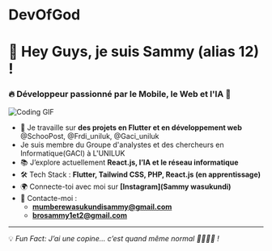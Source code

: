 # DevOfGod
# 👋 Hey Guys, je suis Sammy (alias 12) !  
### 🔥 Développeur passionné par le Mobile, le Web et l'IA 🚀  

![Coding GIF](https://media.giphy.com/media/qgQUggAC3Pfv687qPC/giphy.gif)  

- 🎯 Je travaille sur **des projets en Flutter et en développement web**  @SchooPost, @Frdi_uniluk, @Gaci_uniluk
- Je suis membre du Groupe d'analystes et des chercheurs en Informatique(GACI) à L'UNILUK
- 📚 J’explore actuellement **React.js, l’IA et le réseau informatique**  
- 🛠️ Tech Stack : **Flutter, Tailwind CSS, PHP, React.js (en apprentissage)**  
- 🌍 Connecte-toi avec moi sur **[Instagram](Sammy wasukundi)**  
- 📧 Contacte-moi :  
  - **mumberewasukundisammy@gmail.com**  
  - **brosammy1et2@gmail.com**  

---

💡 *Fun Fact:* *J’ai une copine… c’est quand même normal 🤷🏾‍♂️😂 !*  

